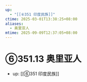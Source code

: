 ```yaml
---
up:
  - "[[⑥351 印度民族]]"
ctime: 2025-03-01T13:38:25+08:00
aliases:
  - 奥里亚人
mtime: 2025-09-09T12:37:05+08:00
---
```


# ⑥351.13 奥里亚人

- up: [[⑥351 印度民族]]
